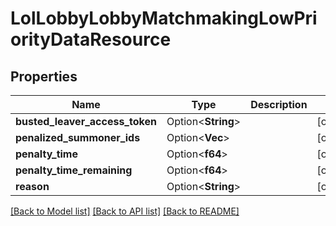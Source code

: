 # LolLobbyLobbyMatchmakingLowPriorityDataResource

## Properties

Name | Type | Description | Notes
------------ | ------------- | ------------- | -------------
**busted_leaver_access_token** | Option<**String**> |  | [optional]
**penalized_summoner_ids** | Option<**Vec<i64>**> |  | [optional]
**penalty_time** | Option<**f64**> |  | [optional]
**penalty_time_remaining** | Option<**f64**> |  | [optional]
**reason** | Option<**String**> |  | [optional]

[[Back to Model list]](../README.md#documentation-for-models) [[Back to API list]](../README.md#documentation-for-api-endpoints) [[Back to README]](../README.md)


